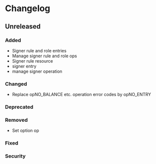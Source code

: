 # Changelog

## Unreleased

### Added

* Signer rule and role entries
* Manage signer rule and role ops
* Signer rule resource
* signer entry
* manage signer operation

### Changed

* Replace opNO_BALANCE etc. operation error codes by opNO_ENTRY

### Deprecated

### Removed

* Set option op

### Fixed

### Security
